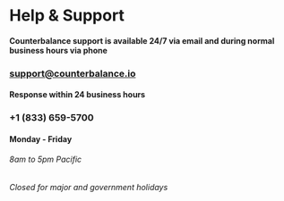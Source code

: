 # Help & Support

#### Counterbalance support is available 24/7 via email and during normal business hours via phone

<!--
type: tab
title: Via Email
-->

### support@counterbalance.io

#### Response within 24 business hours


<!--
type: tab
title: Via Phone
-->

### +1 (833) 659-5700

#### Monday - Friday

###### 8am to 5pm Pacific

_Closed for major and government holidays_

<!-- type: tab-end -->